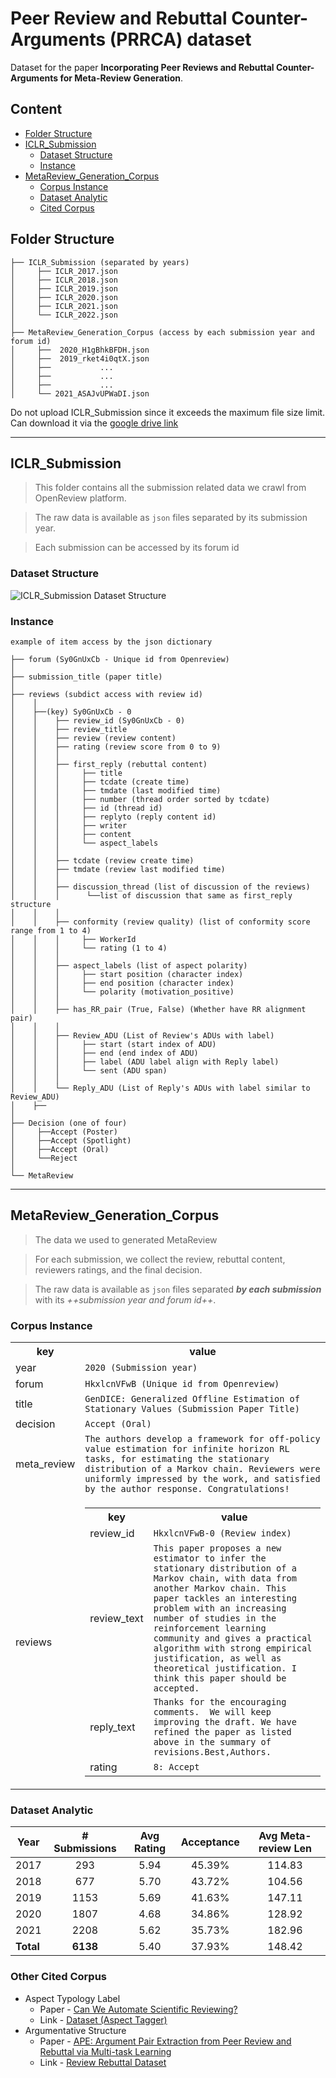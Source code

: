 # Peer Review and Rebuttal Counter-Arguments (PRRCA) dataset
Dataset for the paper **Incorporating Peer Reviews and Rebuttal Counter-Arguments for Meta-Review Generation**.

## Content
- [Folder Structure](#Folder-Structure)
- [ICLR_Submission](#ICLR_Submission)
    - [Dataset Structure](#Dataset-Structure)
    - [Instance](#Instance)
- [MetaReview_Generation_Corpus](#MetaReview_Generation_Corpus)
    - [Corpus Instance](#Corpus-Instance)
    - [Dataset Analytic](#Dataset-Analytic)
    - [Cited Corpus](#Cited-Corpus)

## Folder Structure
```
├── ICLR_Submission (separated by years)
│     ├── ICLR_2017.json
│     ├── ICLR_2018.json
│     ├── ICLR_2019.json
│     ├── ICLR_2020.json
│     ├── ICLR_2021.json
│     └── ICLR_2022.json
│
├── MetaReview_Generation_Corpus (access by each submission year and forum id)
│     ├──  2020_H1gBhkBFDH.json
│     ├──  2019_rket4i0qtX.json
│     ├──           ...
│     ├──           ...
│     ├──           ...
│     └── 2021_ASAJvUPWaDI.json 
```

Do not upload ICLR_Submission since it exceeds the maximum file size limit. Can download it via the [google drive link](https://drive.google.com/drive/folders/1AJPxDATB-PW9mBWl__4DTrbRluTygpr_?usp=sharing)

---
## ICLR_Submission
> This folder contains all the submission related data we crawl from OpenReview platform.

> The raw data is available as `json` files separated by its submission year.

> Each submission can be accessed by its forum id

### Dataset Structure
![ICLR_Submission Dataset Structure](https://i.imgur.com/PvE2rGm.png)

### Instance

```
example of item access by the json dictionary

├── forum (Sy0GnUxCb - Unique id from Openreview)
│
├── submission_title (paper title)
│
├── reviews (subdict access with review id)
│    │ 
│    ├──(key) Sy0GnUxCb - 0
│    │    ├── review_id (Sy0GnUxCb - 0)
│    │    ├── review_title
│    │    ├── review (review content)
│    │    ├── rating (review score from 0 to 9)
│    │    │
│    │    ├── first_reply (rebuttal content)
│    │    │     ├── title
│    │    │     ├── tcdate (create time)
│    │    │     ├── tmdate (last modified time)
│    │    │     ├── number (thread order sorted by tcdate)
│    │    │     ├── id (thread id)
│    │    │     ├── replyto (reply content id)
│    │    │     ├── writer
│    │    │     ├── content
│    │    │     └── aspect_labels
│    │    │
│    │    ├── tcdate (review create time)
│    │    ├── tmdate (review last modified time)
│    │    │
│    │    ├── discussion_thread (list of discussion of the reviews)
│    │    │      └──list of discussion that same as first_reply structure
│    │    │
│    │    ├── conformity (review quality) (list of conformity score range from 1 to 4)
│    │    │     ├── WorkerId
│    │    │     └── rating (1 to 4)
│    │    │
│    │    ├── aspect_labels (list of aspect polarity)
│    │    │     ├── start position (character index)
│    │    │     ├── end position (character index)
│    │    │     └── polarity (motivation_positive)
│    │    │
│    │    ├── has_RR_pair (True, False) (Whether have RR alignment pair)
│    │    │
│    │    ├── Review_ADU (List of Review's ADUs with label)
│    │    │     ├── start (start index of ADU)
│    │    │     ├── end (end index of ADU)
│    │    │     ├── label (ADU label align with Reply label)
│    │    │     └── sent (ADU span)
│    │    │
│    │    └── Reply_ADU (List of Reply's ADUs with label similar to Review_ADU)
│    ├──
│    
├── Decision (one of four)
│     ├──Accept (Poster)
│     ├──Accept (Spotlight)
│     ├──Accept (Oral)
│     └──Reject
│    
└── MetaReview
```

---
## MetaReview_Generation_Corpus

> The data we used to generated MetaReview

> For each submission, we collect the review, rebuttal content, reviewers ratings, and the final decision.

> The raw data is available as `json` files separated ***by each submission*** with its *++submission year and forum id++*.

### Corpus Instance
<div itemscope itemtype="http://schema.org/Dataset">
<table>
  <tr>
    <th>key</th>
    <th>value</th>
  </tr>
  <tr>
    <td>year</td>
    <td><code itemprop="year">2020 (Submission year)</code></td>
  </tr>
  <tr>
    <td>forum</td>
    <td><code itemprop="forum">HkxlcnVFwB (Unique id from Openreview)</code></td>
  </tr>
  <tr>
    <td>title</td>
    <td><code itemprop="title">GenDICE: Generalized Offline Estimation of Stationary Values (Submission Paper Title)</code></td>
  </tr>
  <tr>
    <td>decision</td>
    <td><code itemprop="decision">Accept (Oral)</code></td>
  </tr>
  <tr>
    <td>meta_review</td>
    <td><code itemprop="meta_review">The authors develop a framework for off-policy value estimation for infinite horizon RL tasks, for estimating the stationary distribution of a Markov chain. Reviewers were uniformly impressed by the work, and satisfied by the author response. Congratulations! </code></td>
  </tr>
  <tr>
    <td>reviews</td>
    <td>
      <div itemscope itemtype="http://schema.org/Organization" itemprop="provider">
        <table>
          <tr>
            <th>key</th>
            <th>value</th>
          </tr>
          <tr>
            <td>review_id</td>
            <td><code itemprop="review_id">HkxlcnVFwB-0 (Review index)</code></td>
          </tr>
          <tr>
            <td>review_text</td>
            <td><code itemprop="review_text">This paper proposes a new estimator to infer the stationary distribution of a Markov chain, with data from another Markov chain. This paper tackles an interesting problem with an increasing number of studies in the reinforcement learning community and gives a practical algorithm with strong empirical justification, as well as theoretical justification. I think this paper should be accepted.
</code></td>
          </tr>
          <tr>
            <td>reply_text</td>
            <td><code itemprop="reply_text">Thanks for the encouraging comments.  We will keep improving the draft. We have refined the paper as listed above in the summary of revisions.Best,Authors.
</code></td>
          </tr>
          <tr>
            <td>rating</td>
            <td><code itemprop="rating">8: Accept</code></td>
          </tr>
        </table>
      </div>
    </td>
  </tr>
</table>
</div>

### Dataset Analytic
| Year | # Submissions| Avg Rating | Acceptance | Avg Meta-review Len|
| ---- | :----------: | :--------: | :--------: | :--------: |
|2017  |     293      |    5.94    |   45.39%   |114.83|
|2018  |     677      |    5.70    |   43.72%   | 104.56|
|2019  |     1153     |    5.69    |   41.63%   | 147.11|
|2020  |     1807     |    4.68    |   34.86%   | 128.92|
|2021  |     2208     |    5.62    |   35.73%   | 182.96|
|**Total**|**6138** |    5.40    |   37.93%   |148.42|

### Other Cited Corpus
* Aspect Typology Label 
    * Paper - [Can We Automate Scientific Reviewing?](https://arxiv.org/pdf/2102.00176.pdf)
    * Link - [Dataset (Aspect Tagger)](https://github.com/neulab/ReviewAdvisor)
* Argumentative Structure
    * Paper - [APE: Argument Pair Extraction from Peer Review and Rebuttal
via Multi-task Learning](https://aclanthology.org/2020.emnlp-main.569.pdf)
    * Link - [Review Rebuttal Dataset](https://github.com/LiyingCheng95/ArgumentPairExtraction)
